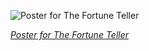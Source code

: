 
![Poster for The Fortune Teller](https://upload.wikimedia.org/wikipedia/commons/thumb/b/bc/Alice_Neilsen%27s_production_of_Victor_Herbert%27s_The_Fortune_Teller.jpg/675px-Alice_Neilsen%27s_production_of_Victor_Herbert%27s_The_Fortune_Teller.jpg)

*[Poster for The Fortune Teller](https://wikipedia.org/wiki/File:Alice_Neilsen%27s_production_of_Victor_Herbert%27s_The_Fortune_Teller.jpg)*
